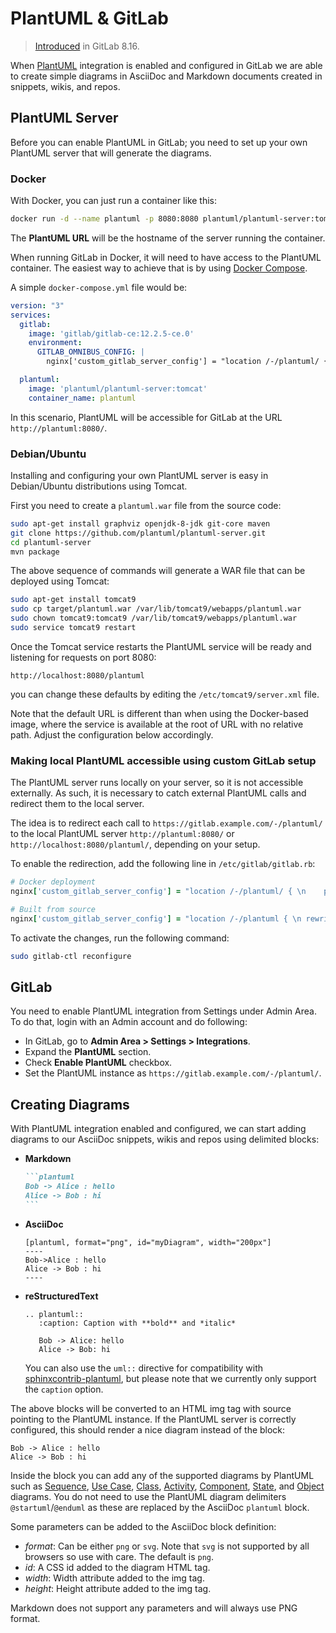 # PlantUML & GitLab

> [Introduced](https://gitlab.com/gitlab-org/gitlab-foss/merge_requests/8537) in GitLab 8.16.

When [PlantUML](http://plantuml.com) integration is enabled and configured in
GitLab we are able to create simple diagrams in AsciiDoc and Markdown documents
created in snippets, wikis, and repos.

## PlantUML Server

Before you can enable PlantUML in GitLab; you need to set up your own PlantUML
server that will generate the diagrams.

### Docker

With Docker, you can just run a container like this:

```sh
docker run -d --name plantuml -p 8080:8080 plantuml/plantuml-server:tomcat
```

The **PlantUML URL** will be the hostname of the server running the container.

When running GitLab in Docker, it will need to have access to the PlantUML container.
The easiest way to achieve that is by using [Docker Compose](https://docs.docker.com/compose/).

A simple `docker-compose.yml` file would be:

```yaml
version: "3"
services:
  gitlab:
    image: 'gitlab/gitlab-ce:12.2.5-ce.0'
    environment:
      GITLAB_OMNIBUS_CONFIG: |
        nginx['custom_gitlab_server_config'] = "location /-/plantuml/ { \n    proxy_cache off; \n    proxy_pass  http://plantuml:8080/; \n}\n"

  plantuml:
    image: 'plantuml/plantuml-server:tomcat'
    container_name: plantuml
```

In this scenario, PlantUML will be accessible for GitLab at the URL
`http://plantuml:8080/`.

### Debian/Ubuntu

Installing and configuring your
own PlantUML server is easy in Debian/Ubuntu distributions using Tomcat.

First you need to create a `plantuml.war` file from the source code:

```sh
sudo apt-get install graphviz openjdk-8-jdk git-core maven
git clone https://github.com/plantuml/plantuml-server.git
cd plantuml-server
mvn package
```

The above sequence of commands will generate a WAR file that can be deployed
using Tomcat:

```sh
sudo apt-get install tomcat9
sudo cp target/plantuml.war /var/lib/tomcat9/webapps/plantuml.war
sudo chown tomcat9:tomcat9 /var/lib/tomcat9/webapps/plantuml.war
sudo service tomcat9 restart
```

Once the Tomcat service restarts the PlantUML service will be ready and
listening for requests on port 8080:

```text
http://localhost:8080/plantuml
```

you can change these defaults by editing the `/etc/tomcat9/server.xml` file.

Note that the default URL is different than when using the Docker-based image,
where the service is available at the root of URL with no relative path. Adjust
the configuration below accordingly.

### Making local PlantUML accessible using custom GitLab setup

The PlantUML server runs locally on your server, so it is not accessible
externally. As such, it is necessary to catch external PlantUML calls and
redirect them to the local server.

The idea is to redirect each call to `https://gitlab.example.com/-/plantuml/`
to the local PlantUML server `http://plantuml:8080/` or `http://localhost:8080/plantuml/`, depending on your setup.

To enable the redirection, add the following line in `/etc/gitlab/gitlab.rb`:

```ruby
# Docker deployment
nginx['custom_gitlab_server_config'] = "location /-/plantuml/ { \n    proxy_cache off; \n    proxy_pass  http://plantuml:8080/; \n}\n"

# Built from source
nginx['custom_gitlab_server_config'] = "location /-/plantuml { \n rewrite ^/-/(plantuml.*) /$1 break;\n proxy_cache off; \n proxy_pass http://localhost:8080/plantuml; \n}\n"
```

To activate the changes, run the following command:

```sh
sudo gitlab-ctl reconfigure
```

## GitLab

You need to enable PlantUML integration from Settings under Admin Area. To do
that, login with an Admin account and do following:

- In GitLab, go to **Admin Area > Settings > Integrations**.
- Expand the **PlantUML** section.
- Check **Enable PlantUML** checkbox.
- Set the PlantUML instance as `https://gitlab.example.com/-/plantuml/`.

## Creating Diagrams

With PlantUML integration enabled and configured, we can start adding diagrams to
our AsciiDoc snippets, wikis and repos using delimited blocks:

- **Markdown**

  ~~~markdown
  ```plantuml
  Bob -> Alice : hello
  Alice -> Bob : hi
  ```
  ~~~

- **AsciiDoc**

  ```text
  [plantuml, format="png", id="myDiagram", width="200px"]
  ----
  Bob->Alice : hello
  Alice -> Bob : hi
  ----
  ```

- **reStructuredText**

  ```text
  .. plantuml::
     :caption: Caption with **bold** and *italic*

     Bob -> Alice: hello
     Alice -> Bob: hi
  ```

   You can also use the `uml::` directive for compatibility with [sphinxcontrib-plantuml](https://pypi.org/project/sphinxcontrib-plantuml/), but please note that we currently only support the `caption` option.

The above blocks will be converted to an HTML img tag with source pointing to the
PlantUML instance. If the PlantUML server is correctly configured, this should
render a nice diagram instead of the block:

```plantuml
Bob -> Alice : hello
Alice -> Bob : hi
```

Inside the block you can add any of the supported diagrams by PlantUML such as
[Sequence](http://plantuml.com/sequence-diagram), [Use Case](http://plantuml.com/use-case-diagram),
[Class](http://plantuml.com/class-diagram), [Activity](http://plantuml.com/activity-diagram-legacy),
[Component](http://plantuml.com/component-diagram), [State](http://plantuml.com/state-diagram),
and [Object](http://plantuml.com/object-diagram) diagrams. You do not need to use the PlantUML
diagram delimiters `@startuml`/`@enduml` as these are replaced by the AsciiDoc `plantuml` block.

Some parameters can be added to the AsciiDoc block definition:

- *format*: Can be either `png` or `svg`. Note that `svg` is not supported by
  all browsers so use with care. The default is `png`.
- *id*: A CSS id added to the diagram HTML tag.
- *width*: Width attribute added to the img tag.
- *height*: Height attribute added to the img tag.

Markdown does not support any parameters and will always use PNG format.
